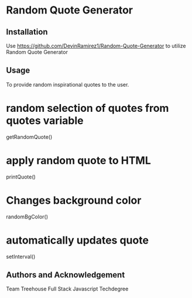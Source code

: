 # Random Quote Generator

## Installation

Use https://github.com/DevinRamirez1/Random-Quote-Generator to utilize Random Quote Generator

## Usage

To provide random inspirational quotes to the user.

# random selection of quotes from quotes variable
getRandomQuote()

# apply random quote to HTML
printQuote()

# Changes background color
randomBgColor()

# automatically updates quote
setInterval()

## Authors and Acknowledgement
Team Treehouse Full Stack Javascript Techdegree

